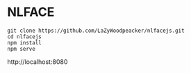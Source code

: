 # NLFACE

```
git clone https://github.com/LaZyWoodpeacker/nlfacejs.git
cd nlfacejs
npm install
npm serve
```
http://localhost:8080
